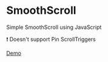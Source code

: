 # SmoothScroll
Simple SmoothScroll using JavaScript

:exclamation: Doesn't support Pin ScrollTriggers

[Demo](https://smooth-scroll-one.vercel.app/)

